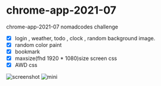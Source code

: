 # chrome-app-2021-07
chrome-app-2021-07 nomadcodes challenge 

- [x] login , weather, todo , clock , random background image.
- [x] random color paint
- [x] bookmark 
- [x] maxsize(fhd 1920 * 1080)size screen css
- [x] AWD css

![screenshot](https://user-images.githubusercontent.com/71279997/125204072-54d36f00-e2b6-11eb-8ba8-d636c5710940.PNG)
![mini](https://user-images.githubusercontent.com/71279997/125207776-2612c400-e2c9-11eb-9a51-474fc75fd858.PNG)
